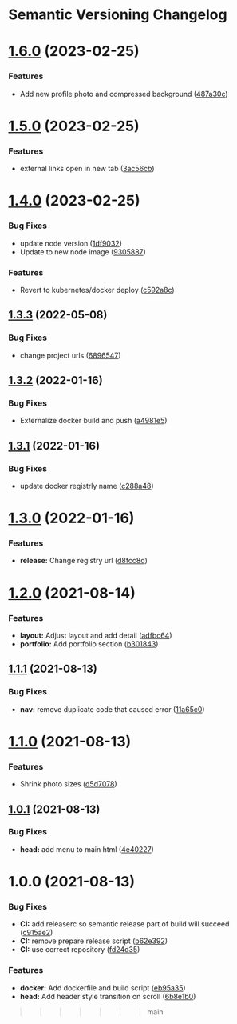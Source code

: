 # Semantic Versioning Changelog

# [1.6.0](https://github.com/JayDamon/jaydamon/compare/v1.5.0...v1.6.0) (2023-02-25)


### Features

* Add new profile photo and compressed background ([487a30c](https://github.com/JayDamon/jaydamon/commit/487a30cf11b672149fd7a095fe7837135695709a))

# [1.5.0](https://github.com/JayDamon/jaydamon/compare/v1.4.0...v1.5.0) (2023-02-25)


### Features

* external links open in new tab ([3ac56cb](https://github.com/JayDamon/jaydamon/commit/3ac56cb651f9fc196f0e4931f9985b37a29c3e76))

# [1.4.0](https://github.com/JayDamon/jaydamon/compare/v1.3.3...v1.4.0) (2023-02-25)


### Bug Fixes

* update node version ([1df9032](https://github.com/JayDamon/jaydamon/commit/1df9032a074e0cbc65c4057485a4d89f6750c130))
* Update to new node image ([9305887](https://github.com/JayDamon/jaydamon/commit/930588792d5ac5dbd8aff11cf0fc4488389197f2))


### Features

* Revert to kubernetes/docker deploy ([c592a8c](https://github.com/JayDamon/jaydamon/commit/c592a8c3f6ef201a7fea9d49a8c0c03b81a7c2a1))

## [1.3.3](https://github.com/JayDamon/jaydamon/compare/v1.3.2...v1.3.3) (2022-05-08)


### Bug Fixes

* change project urls ([6896547](https://github.com/JayDamon/jaydamon/commit/689654798e596226c7d723dd93c8ca661affeb7e))

## [1.3.2](https://github.com/JayDamon/jaydamon/compare/v1.3.1...v1.3.2) (2022-01-16)


### Bug Fixes

* Externalize docker build and push ([a4981e5](https://github.com/JayDamon/jaydamon/commit/a4981e5d300bf9ab68664cc5a6cab5e923815918))

## [1.3.1](https://github.com/JayDamon/jaydamon/compare/v1.3.0...v1.3.1) (2022-01-16)


### Bug Fixes

* update docker registrly name ([c288a48](https://github.com/JayDamon/jaydamon/commit/c288a48229ecf1cd21bd09bfe849db4778d1a434))

# [1.3.0](https://github.com/JayDamon/jaydamon/compare/v1.2.0...v1.3.0) (2022-01-16)


### Features

* **release:** Change registry url ([d8fcc8d](https://github.com/JayDamon/jaydamon/commit/d8fcc8d86cec8a5d4d69711e27fe43f1768aec4e))

# [1.2.0](https://github.com/JayDamon/jaydamon/compare/v1.1.1...v1.2.0) (2021-08-14)


### Features

* **layout:** Adjust layout and add detail ([adfbc64](https://github.com/JayDamon/jaydamon/commit/adfbc64a1135fd24340fe833b8c8fe4f10ab5974))
* **portfolio:** Add portfolio section ([b301843](https://github.com/JayDamon/jaydamon/commit/b30184329599dec0068cea475b301171039dc8c2))

## [1.1.1](https://github.com/JayDamon/jaydamon/compare/v1.1.0...v1.1.1) (2021-08-13)


### Bug Fixes

* **nav:** remove duplicate code that caused error ([11a65c0](https://github.com/JayDamon/jaydamon/commit/11a65c0100603b470715cf75fefab9591bb9c4cc))

# [1.1.0](https://github.com/JayDamon/jaydamon/compare/v1.0.1...v1.1.0) (2021-08-13)


### Features

* Shrink photo sizes ([d5d7078](https://github.com/JayDamon/jaydamon/commit/d5d707821fd0576c036da0dc1e8f4331c0641466))

## [1.0.1](https://github.com/JayDamon/jaydamon/compare/v1.0.0...v1.0.1) (2021-08-13)


### Bug Fixes

* **head:** add menu to main html ([4e40227](https://github.com/JayDamon/jaydamon/commit/4e402270e8042844b5df8798cb3fd018d381ad72))

# 1.0.0 (2021-08-13)


### Bug Fixes

* **CI:** add releaserc so semantic release part of build will succeed ([c915ae2](https://github.com/JayDamon/jaydamon/commit/c915ae2a16104c386ede3d1a4ceec7e8ce083ae6))
* **CI:** remove prepare release script ([b62e392](https://github.com/JayDamon/jaydamon/commit/b62e39252235c08363ab23fec379d3707e46d004))
* **CI:** use correct repository ([fd24d35](https://github.com/JayDamon/jaydamon/commit/fd24d35d1cbc43cd95163a1d8befc74ee79a2408))


### Features

* **docker:** Add dockerfile and build script ([eb95a35](https://github.com/JayDamon/jaydamon/commit/eb95a3543836cbac6065ad8e21e733a8f51613b0))
* **head:** Add header style transition on scroll ([6b8e1b0](https://github.com/JayDamon/jaydamon/commit/6b8e1b0ba7772466501b821b1d8492aa320d15c7))
>>>>>>> main
